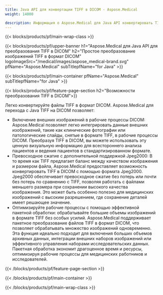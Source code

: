 ```yaml
---
title: Java API для конвертации TIFF в DICOM - Aspose.Medical
weight: 14000

description: Информация о Aspose.Medical для Java API конвертировать TIFF в DICOM
---
```


{{< blocks/products/pf/main-wrap-class >}}

{{< blocks/products/pf/upper-banner h1="Aspose.Medical для Java API для преобразования TIFF в DICOM" h2="Простое преобразование изображений TIFF в формат DICOM" logoImageSrc="/medical/images/aspose_medical-brand.svg" pfName="Aspose.Medical" subTitlepfName="for Java" >}}

{{< blocks/products/pf/main-container pfName="Aspose.Medical" subTitlepfName="for Java" >}}

{{< blocks/products/pf/feature-page-section h2="Возможности преобразования TIFF в DICOM">}}

<p>Легко конвертируйте файлы TIFF в формат DICOM. Aspose.Medical для перехода с Java TIFF на DICOM позволяет:</p>

<ul>
<li>Включение внешних изображений в рабочие процессы DICOM: Aspose.Medical позволяет легко интегрировать данные внешних изображений, такие как клинические фотографии или патологические слайды, снятые в формате TIFF, в рабочие процессы DICOM. Преобразуя TIFF в DICOM, вы можете использовать эту ценную визуальную информацию для всестороннего анализа пациентов и ведения пациентов в стандартизированном формате.</li>
<li>Превосходное сжатие с дополнительной поддержкой Jpeg2000: В то время как TIFF предлагает баланс между качеством изображения и размером файла, Aspose.Medical предоставляет возможность конвертировать TIFF в DICOM с помощью формата Jpeg2000. Jpeg2000 обеспечивает превосходное сжатие без потерь или почти без потерь по сравнению с TIFF, позволяя работать с файлами меньшего размера при сохранении высокого качества изображения. Это может быть особенно полезно для медицинских изображений с высоким разрешением, где сохранение деталей имеет решающее значение.</li>
<li>Оптимизируйте рабочие процессы с помощью эффективной пакетной обработки: обрабатывайте большие объемы изображений в формате TIFF без особых усилий. Aspose.Medical поддерживает пакетное преобразование файлов TIFF в формат DICOM, что позволяет обрабатывать множество изображений одновременно. Эта функция идеально подходит для включения больших объемов архивных данных, интеграции внешних наборов изображений или эффективного управления наборами исследовательских данных. Пакетная обработка экономит драгоценное время и ресурсы, оптимизируя рабочие процессы для медицинских работников и исследователей.</li>
</ul>

{{< /blocks/products/pf/feature-page-section >}}

{{< /blocks/products/pf/main-container >}}

{{< /blocks/products/pf/main-wrap-class >}}